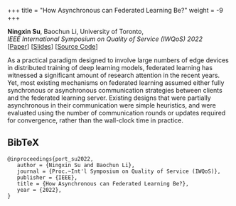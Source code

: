 +++
title = "How Asynchronous can Federated Learning Be?"
weight = -9
+++

**Ningxin Su**, Baochun Li, University of Toronto,      
*IEEE International Symposium on Quality of Service (IWQoS) 2022*    
[[Paper](/assets/iwqos22.pdf)] [[Slides](/assets/port_slides.pdf)] [[Source Code](https://github.com/TL-System/plato/tree/main/examples/port)]    

As a practical paradigm designed to involve large numbers of edge devices in distributed training of deep learning models, federated learning has witnessed a significant amount of research attention in the recent years. Yet, most existing mechanisms on federated learning assumed either fully synchronous or asynchronous communication strategies between clients and the federated learning server. Existing designs that were partially asynchronous in their communication were simple heuristics, and were evaluated using the number of communication rounds or updates required for convergence, rather than the wall-clock time in practice.

## BibTeX
```
@inproceedings{port_su2022,    
   author = {Ningxin Su and Baochun Li},      
   journal = {Proc.~Int'l Symposium on Quality of Service (IWQoS)},     
   publisher = {IEEE},                 
   title = {How Asynchronous can Federated Learning Be?},                
   year = {2022},        
}
```
